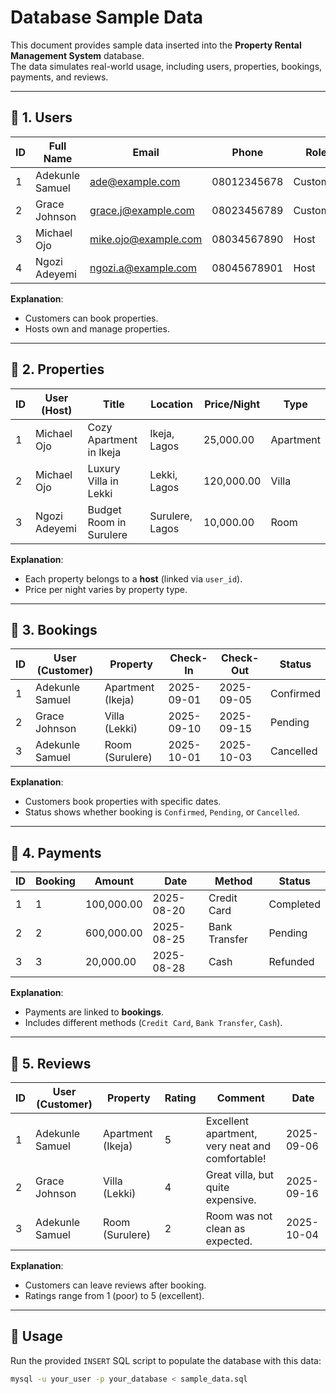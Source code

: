 # Database Sample Data

This document provides sample data inserted into the **Property Rental Management System** database.  
The data simulates real-world usage, including users, properties, bookings, payments, and reviews.

---

## 📌 1. Users
| ID | Full Name        | Email                | Phone       | Role      |
|----|-----------------|----------------------|-------------|-----------|
| 1  | Adekunle Samuel | ade@example.com      | 08012345678 | Customer  |
| 2  | Grace Johnson   | grace.j@example.com  | 08023456789 | Customer  |
| 3  | Michael Ojo     | mike.ojo@example.com | 08034567890 | Host      |
| 4  | Ngozi Adeyemi   | ngozi.a@example.com  | 08045678901 | Host      |

**Explanation**:  
- Customers can book properties.  
- Hosts own and manage properties.  

---

## 📌 2. Properties
| ID | User (Host) | Title                     | Location       | Price/Night | Type      |
|----|-------------|---------------------------|---------------|-------------|-----------|
| 1  | Michael Ojo | Cozy Apartment in Ikeja   | Ikeja, Lagos  | 25,000.00   | Apartment |
| 2  | Michael Ojo | Luxury Villa in Lekki     | Lekki, Lagos  | 120,000.00  | Villa     |
| 3  | Ngozi Adeyemi | Budget Room in Surulere | Surulere, Lagos | 10,000.00 | Room      |

**Explanation**:  
- Each property belongs to a **host** (linked via `user_id`).  
- Price per night varies by property type.  

---

## 📌 3. Bookings
| ID | User (Customer) | Property | Check-In   | Check-Out  | Status     |
|----|-----------------|----------|------------|------------|------------|
| 1  | Adekunle Samuel | Apartment (Ikeja) | 2025-09-01 | 2025-09-05 | Confirmed |
| 2  | Grace Johnson   | Villa (Lekki)     | 2025-09-10 | 2025-09-15 | Pending   |
| 3  | Adekunle Samuel | Room (Surulere)   | 2025-10-01 | 2025-10-03 | Cancelled |

**Explanation**:  
- Customers book properties with specific dates.  
- Status shows whether booking is `Confirmed`, `Pending`, or `Cancelled`.  

---

## 📌 4. Payments
| ID | Booking | Amount    | Date       | Method        | Status     |
|----|---------|-----------|------------|---------------|------------|
| 1  | 1       | 100,000.00 | 2025-08-20 | Credit Card   | Completed  |
| 2  | 2       | 600,000.00 | 2025-08-25 | Bank Transfer | Pending    |
| 3  | 3       | 20,000.00  | 2025-08-28 | Cash          | Refunded   |

**Explanation**:  
- Payments are linked to **bookings**.  
- Includes different methods (`Credit Card`, `Bank Transfer`, `Cash`).  

---

## 📌 5. Reviews
| ID | User (Customer) | Property | Rating | Comment                                    | Date       |
|----|-----------------|----------|--------|--------------------------------------------|------------|
| 1  | Adekunle Samuel | Apartment (Ikeja) | 5 | Excellent apartment, very neat and comfortable! | 2025-09-06 |
| 2  | Grace Johnson   | Villa (Lekki)     | 4 | Great villa, but quite expensive.           | 2025-09-16 |
| 3  | Adekunle Samuel | Room (Surulere)   | 2 | Room was not clean as expected.             | 2025-10-04 |

**Explanation**:  
- Customers can leave reviews after booking.  
- Ratings range from 1 (poor) to 5 (excellent).  

---

## 🚀 Usage
Run the provided `INSERT` SQL script to populate the database with this data:  

```bash
mysql -u your_user -p your_database < sample_data.sql
